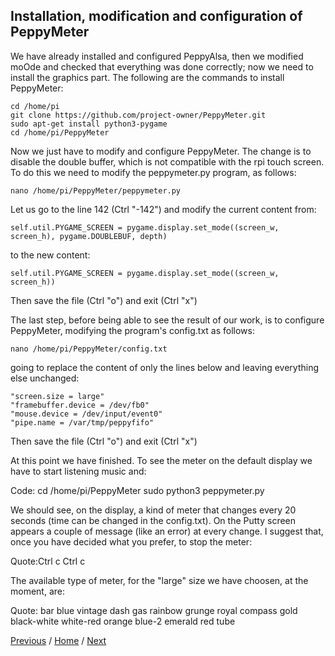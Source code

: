## Installation, modification and configuration of PeppyMeter
We have already installed and configured PeppyAlsa, then we modified moOde and checked that everything was done correctly; now we need to install the graphics part.
The following are the commands to install PeppyMeter:
```
cd /home/pi
git clone https://github.com/project-owner/PeppyMeter.git
sudo apt-get install python3-pygame
cd /home/pi/PeppyMeter
```
Now we just have to modify and configure PeppyMeter.
The change is to disable the double buffer, which is not compatible with the rpi touch screen.
To do this we need to modify the peppymeter.py program, as follows:
```
nano /home/pi/PeppyMeter/peppymeter.py
```
Let us go to the line 142 (Ctrl "-142")
and modify the current content from:
```
self.util.PYGAME_SCREEN = pygame.display.set_mode((screen_w, screen_h), pygame.DOUBLEBUF, depth)
```
to the new content:
```
self.util.PYGAME_SCREEN = pygame.display.set_mode((screen_w, screen_h))
```
Then save the file (Ctrl "o")
and exit (Ctrl "x")

The last step, before being able to see the result of our work, is to configure PeppyMeter, modifying the program's config.txt as follows:
```
nano /home/pi/PeppyMeter/config.txt
```
going to replace the content of only the lines below and leaving everything else unchanged:
```
"screen.size = large"
"framebuffer.device = /dev/fb0"
"mouse.device = /dev/input/event0"
"pipe.name = /var/tmp/peppyfifo"
```
Then save the file (Ctrl "o")
and exit (Ctrl "x")

At this point we have finished. To see the meter on the default display we have to start listening music and:

Code:
cd /home/pi/PeppyMeter
sudo python3 peppymeter.py

We should see, on the display, a kind of meter that changes every 20 seconds (time can be changed in the config.txt).
On the Putty screen appears a couple of message (like an error) at every change.
I suggest that, once you have decided what you prefer, to stop the meter:

Quote:Ctrl c Ctrl c 

The available type of meter, for the "large" size we have choosen, at the moment, are:

Quote:
bar
blue
vintage
dash
gas
rainbow
grunge
royal
compass
gold
black-white
white-red
orange
blue-2
emerald
red
tube



[Previous](https://github.com/FdeAlexa/PeppyMeter_and_moOde/blob/main/2_moOde.md) / [Home](https://github.com/FdeAlexa/PeppyMeter_and_moOde/blob/main/README.md) /  [Next](https://github.com/FdeAlexa/PeppyMeter_and_moOde/blob/main/4_Tests.md)
